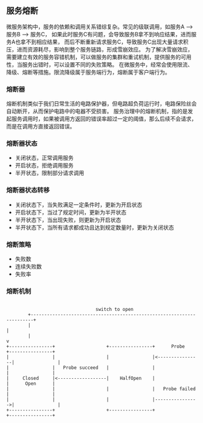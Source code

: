 ## 服务熔断
微服务架构中，服务的依赖和调用关系错综复杂。常见的级联调用，如服务A --> 服务B --> 服务C，
如果此时服务C有问题，会导致服务B拿不到响应结果，进而服务A也拿不到相应结果，
而后不断重新请求服务C，导致服务C出现大量请求积压，进而资源耗尽，影响到整个服务链路，形成雪崩效应。
为了解决雪崩效应，需要建立有效的服务容错机制，可以做服务的集群和重试机制，提供服务的可用性，当服务出错时，可以设置不同的失败策略。
在微服务中，经常会使用限流、降级、熔断等措施。限流降级属于服务端行为，熔断属于客户端行为。

### 熔断器
熔断机制类似于我们日常生活的电路保护器，但电路超负荷运行时，电路保险丝会自动断开，从而保护电路中的电器不受损害。
服务治理中的熔断机制，指的是发起服务调用时，如果被调用方返回的错误率超过一定的阈值，那么后续不会请求，而是在调用方直接返回错误。

### 熔断器状态
- 关闭状态，正常调用服务
- 开启状态，拒绝调用服务
- 半开状态，限制部分请求调用

### 熔断器状态转移
- 关闭状态下，当失败满足一定条件时，更新为开启状态
- 开启状态下，当过了规定时间，更新为半开状态
- 半开状态下，当出现失败，则更新为开启状态
- 半开状态下，当所有请求都成功且达到规定数量时，更新为关闭状态

### 熔断策略
- 失败数
- 连续失败数
- 失败率

### 熔断机制
```

                                 switch to open
        +-----------------------------------------------------------------------+
        |                                                                       |
        |                                                                       v
+----------------+                   +----------------+      Probe      +----------------+
|                |                   |                |<----------------|                |
|                |   Probe succeed   |                |                 |                |
|     Closed     |<------------------|    HalfOpen    |                 |      Open      |
|                |                   |                |   Probe failed  |                |
|                |                   |                |---------------->|                |
+----------------+                   +----------------+                 +----------------+

```
